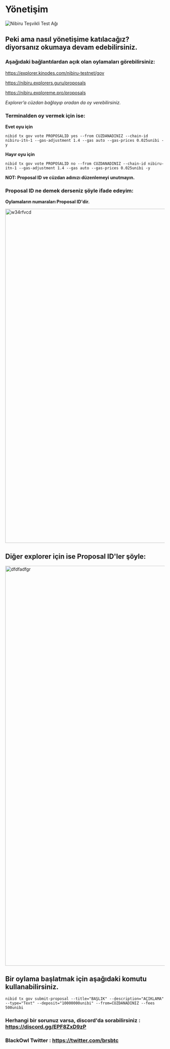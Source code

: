 # Yönetişim

![Nibiru Teşvikli Test Ağı](https://user-images.githubusercontent.com/107190154/230293388-fff9ce61-9c08-4107-9780-62afd581519e.png)

## Peki ama nasıl yönetişime katılacağız? diyorsanız okumaya devam edebilirsiniz.

### Aşağıdaki bağlantılardan açık olan oylamaları görebilirsiniz:

https://explorer.kjnodes.com/nibiru-testnet/gov 

https://nibiru.explorers.guru/proposals

https://nibiru.exploreme.pro/proposals

*Explorer’a cüzdan bağlayıp oradan da oy verebilirsiniz.*

### Terminalden oy vermek için ise:

**Evet oyu için**

```
nibid tx gov vote PROPOSALID yes --from CÜZDANADINIZ --chain-id nibiru-itn-1 --gas-adjustment 1.4 --gas auto --gas-prices 0.025unibi -y
```

**Hayır oyu için**

```
nibid tx gov vote PROPOSALID no --from CÜZDANADINIZ --chain-id nibiru-itn-1 --gas-adjustment 1.4 --gas auto --gas-prices 0.025unibi -y 
``` 

**NOT: Proposal ID ve cüzdan adınızı düzenlemeyi unutmayın.**

### Proposal ID ne demek derseniz şöyle ifade edeyim:

**Oylamaların numaraları Proposal ID'dir.**

<img width="1052" alt="w34rfvcd" src="https://user-images.githubusercontent.com/107190154/230294748-c18f0f4b-5ec5-4ad9-b8e8-a9a7011003f8.png">

## Diğer explorer için ise Proposal ID'ler şöyle:

<img width="1259" alt="dfdfadfgr" src="https://user-images.githubusercontent.com/107190154/230295472-dd29c510-22e7-4017-8563-d73bb67e65c7.png">

## Bir oylama başlatmak için aşağıdaki komutu kullanabilirsiniz.

``` 
nibid tx gov submit-proposal --title="BAŞLIK" --description="AÇIKLAMA" --type="Text" --deposit="10000000unibi" --from=CÜZDANADINIZ --fees 500unibi
``` 

### Herhangi bir sorunuz varsa, discord'da sorabilirsiniz : https://discord.gg/EPF8ZxD9zP
### BlackOwl Twitter : https://twitter.com/brsbtc
